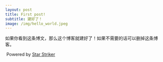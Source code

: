 ```yaml
---
layout: post
title: First post!
subtitle: 建好了！
image: /img/hello_world.jpeg
---
```


​	如果你看到这条博文，那么这个博客就建好了！如果不需要的话可以删掉这条博客。

​	Powered by <a href="https://star-striker.github.io/">Star Striker</a>

